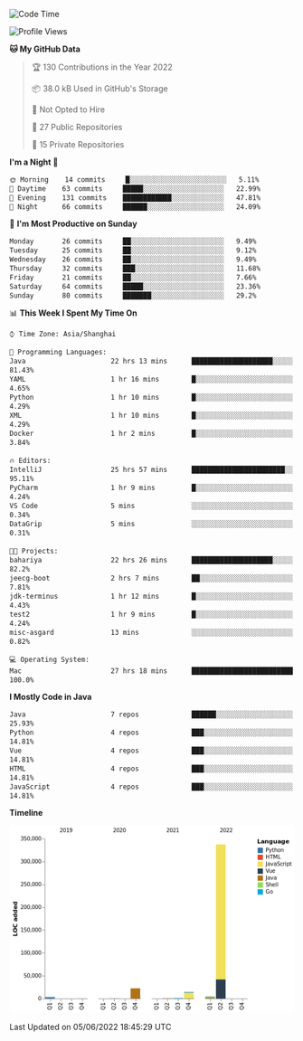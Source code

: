 <!--START_SECTION:waka-->
![Code Time](http://img.shields.io/badge/Code%20Time-0%20secs-blue)

![Profile Views](http://img.shields.io/badge/Profile%20Views-0-blue)

**🐱 My GitHub Data** 

> 🏆 130 Contributions in the Year 2022
 > 
> 📦 38.0 kB Used in GitHub's Storage 
 > 
> 🚫 Not Opted to Hire
 > 
> 📜 27 Public Repositories 
 > 
> 🔑 15 Private Repositories  
 > 
**I'm a Night 🦉** 

```text
🌞 Morning    14 commits     █░░░░░░░░░░░░░░░░░░░░░░░░   5.11% 
🌆 Daytime    63 commits     █████░░░░░░░░░░░░░░░░░░░░   22.99% 
🌃 Evening    131 commits    ████████████░░░░░░░░░░░░░   47.81% 
🌙 Night      66 commits     ██████░░░░░░░░░░░░░░░░░░░   24.09%

```
📅 **I'm Most Productive on Sunday** 

```text
Monday       26 commits     ██░░░░░░░░░░░░░░░░░░░░░░░   9.49% 
Tuesday      25 commits     ██░░░░░░░░░░░░░░░░░░░░░░░   9.12% 
Wednesday    26 commits     ██░░░░░░░░░░░░░░░░░░░░░░░   9.49% 
Thursday     32 commits     ███░░░░░░░░░░░░░░░░░░░░░░   11.68% 
Friday       21 commits     ██░░░░░░░░░░░░░░░░░░░░░░░   7.66% 
Saturday     64 commits     █████░░░░░░░░░░░░░░░░░░░░   23.36% 
Sunday       80 commits     ███████░░░░░░░░░░░░░░░░░░   29.2%

```


📊 **This Week I Spent My Time On** 

```text
⌚︎ Time Zone: Asia/Shanghai

💬 Programming Languages: 
Java                     22 hrs 13 mins      ████████████████████░░░░░   81.43% 
YAML                     1 hr 16 mins        █░░░░░░░░░░░░░░░░░░░░░░░░   4.65% 
Python                   1 hr 10 mins        █░░░░░░░░░░░░░░░░░░░░░░░░   4.29% 
XML                      1 hr 10 mins        █░░░░░░░░░░░░░░░░░░░░░░░░   4.29% 
Docker                   1 hr 2 mins         █░░░░░░░░░░░░░░░░░░░░░░░░   3.84%

🔥 Editors: 
IntelliJ                 25 hrs 57 mins      ███████████████████████░░   95.11% 
PyCharm                  1 hr 9 mins         █░░░░░░░░░░░░░░░░░░░░░░░░   4.24% 
VS Code                  5 mins              ░░░░░░░░░░░░░░░░░░░░░░░░░   0.34% 
DataGrip                 5 mins              ░░░░░░░░░░░░░░░░░░░░░░░░░   0.31%

🐱‍💻 Projects: 
bahariya                 22 hrs 26 mins      ████████████████████░░░░░   82.2% 
jeecg-boot               2 hrs 7 mins        ██░░░░░░░░░░░░░░░░░░░░░░░   7.81% 
jdk-terminus             1 hr 12 mins        █░░░░░░░░░░░░░░░░░░░░░░░░   4.43% 
test2                    1 hr 9 mins         █░░░░░░░░░░░░░░░░░░░░░░░░   4.24% 
misc-asgard              13 mins             ░░░░░░░░░░░░░░░░░░░░░░░░░   0.82%

💻 Operating System: 
Mac                      27 hrs 18 mins      █████████████████████████   100.0%

```

**I Mostly Code in Java** 

```text
Java                     7 repos             ██████░░░░░░░░░░░░░░░░░░░   25.93% 
Python                   4 repos             ███░░░░░░░░░░░░░░░░░░░░░░   14.81% 
Vue                      4 repos             ███░░░░░░░░░░░░░░░░░░░░░░   14.81% 
HTML                     4 repos             ███░░░░░░░░░░░░░░░░░░░░░░   14.81% 
JavaScript               4 repos             ███░░░░░░░░░░░░░░░░░░░░░░   14.81%

```


**Timeline**

![Chart not found](https://raw.githubusercontent.com/youtiaoguagua/youtiaoguagua/master/charts/bar_graph.png) 


 Last Updated on 05/06/2022 18:45:29 UTC
<!--END_SECTION:waka-->